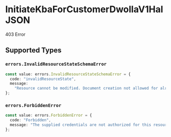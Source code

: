 # InitiateKbaForCustomerDwollaV1HalJSON

403 Error


## Supported Types

### `errors.InvalidResourceStateSchemaError`

```typescript
const value: errors.InvalidResourceStateSchemaError = {
  code: "invalidResourceState",
  message:
    "Resource cannot be modified. Document creation not allowed for already verified Customers or non-verified Customer types.",
};
```

### `errors.ForbiddenError`

```typescript
const value: errors.ForbiddenError = {
  code: "Forbidden",
  message: "The supplied credentials are not authorized for this resource.",
};
```

